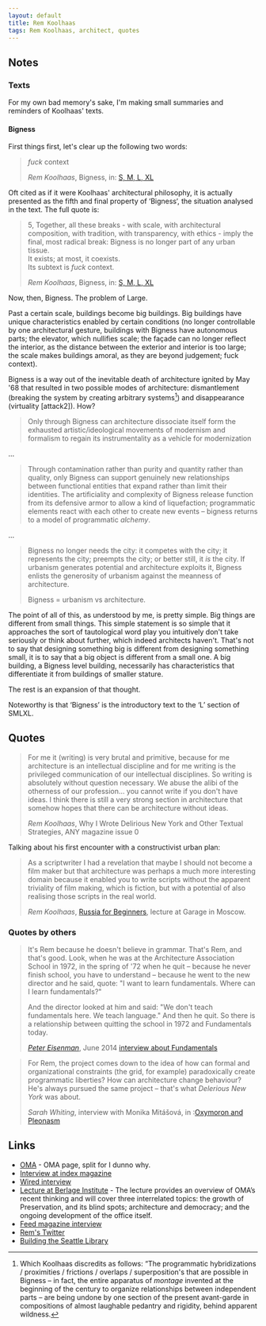 ```yaml
---
layout: default
title: Rem Koolhaas
tags: Rem Koolhaas, architect, quotes
---
```


## Notes


### Texts

For my own bad memory's sake, I'm making small summaries and reminders of
Koolhaas' texts.


#### Bigness

First things first, let's clear up the following two words:

> _fuck_ context
>
> <cite>Rem Koolhaas</cite>, Bigness, in: [S, M, L, XL](http://www.amazon.co.uk/gp/product/1885254865/ref=as_li_tl?ie=UTF8&camp=1634&creative=19450&creativeASIN=1885254865&linkCode=as2&tag=zmlka-21&linkId=OJRQYJHV2U3T3EGY) 

Oft cited as if it were Koolhaas' architectural philosophy, it is actually
presented as the fifth and final property of ‘Bigness‘, the situation analysed
in the text. The full quote is:

> 5, Together, all these breaks - with scale, with architectural composition,
> with tradition, with transparency, with ethics - imply the final, most
> radical break: Bigness is no longer part of any urban tissue.  
> It exists; at most, it coexists.  
> Its subtext is _fuck_ context.
>
> <cite>Rem Koolhaas</cite>, Bigness, in: [S, M, L, XL](http://www.amazon.co.uk/gp/product/1885254865/ref=as_li_tl?ie=UTF8&camp=1634&creative=19450&creativeASIN=1885254865&linkCode=as2&tag=zmlka-21&linkId=OJRQYJHV2U3T3EGY) 

Now, then, Bigness. The problem of Large.

Past a certain scale, buildings become big buildings. Big buildings have unique
characteristics enabled by certain conditions (no longer controllable by one
architectural gesture, buildings with Bigness have autonomous parts; the
elevator, which nullifies scale; the façade can no longer reflect the interior,
as the distance between the exterior and interior is too large; the scale makes
buildings amoral, as they are beyond judgement; fuck context).

Bigness is a way out of the inevitable death of architecture ignited by May
'68 that resulted in two possible modes of architecture: dismantlement
(breaking the system by creating arbitrary systems[^attack1]) and disappearance
(virtuality [attack2]). How?

> Only through Bigness can architecture dissociate itself form the exhausted
> artistic/ideological movements of modernism and formalism to regain its
> instrumentality as a vehicle for modernization

…

> Through contamination rather than purity and quantity rather than quality,
> only Bigness can support genuinely new relationships between functional
> entities that expand rather than limit their identities. The artificiality
> and complexity of Bigness release function from its defensive armor to allow
> a kind of liquefaction; programmatic elements react with each other to create
> new events – bigness returns to a model of programmatic _alchemy_.

…

> Bigness no longer needs the city: it competes with the city; it represents
> the city; preempts the city; or better still, it _is_ the city. If urbanism
> generates potential and architecture exploits it, Bigness enlists the
> generosity of urbanism against the meanness of architecture.
>
> Bigness = urbanism vs  architecture.

The point of all of this, as understood by me, is pretty simple. Big things are
different from small things. This simple statement is so simple that it
approaches the sort of tautological word play you intuitively don't take
seriously or think about further, which indeed architects haven't. That's not
to say that designing something big is different from designing something
small, it is to say that a big object is different from a small one. A big
building, a Bigness level building, necessarily has characteristics that
differentiate it from buildings of smaller stature.

The rest is an expansion of that thought.

Noteworthy is that ‘Bigness’ is the introductory text to the ‘L’ section of
SMLXL.

## Quotes


> For me it (writing) is very brutal and primitive, because for me architecture
> is an intellectual discipline and for me writing is the privileged
> communication of our intellectual disciplines. So writing is absolutely
> without question necessary. We abuse the alibi of the otherness of our
> profession… you cannot write if you don't have ideas. I think there is still
> a very strong section in architecture that somehow hopes that there can be
> architecture without ideas.
>
> <cite>Rem Koolhaas</cite>, Why I Wrote Delirious New York and Other Textual
> Strategies, ANY magazine issue 0

Talking about his first encounter with a constructivist urban plan:

> As a scriptwriter I had a revelation that maybe I should not become a
> film maker but that architecture was perhaps a much more interesting domain
> because it enabled you to write scripts without the apparent triviality of
> film making, which is fiction, but with a potential of also realising those
> scripts in the real world.
>
> <cite>Rem Koolhaas</cite>, [Russia for Beginners](https://youtu.be/6oelsf4pdZg), lecture at Garage in
> Moscow.

### Quotes by others

> It's Rem because he doesn't believe in grammar. That's Rem, and that's good.
> Look, when he was at the Architecture Association School in 1972, in the
> spring of '72 when he quit – because he never finish school, you have to
> understand – because he went to the new director and he said, quote: "I want
> to learn fundamentals. Where can I learn fundamentals?"
>
> And the director looked at him and said: "We don't teach fundamentals here.
> We teach language." And then he quit. So there is a relationship between
> quitting the school in 1972 and Fundamentals today.
>
> <cite>[Peter Eisenman](peter_eisenman)</cite>, June 2014 [interview about
> Fundamentals](http://www.dezeen.com/2014/06/09/rem-koolhaas-at-the-end-of-career-says-peter-eisenman)

> For Rem, the project comes down to the idea of how can formal and
> organizational constraints (the grid, for example) paradoxically create
> programmatic liberties? How can architecture change behaviour? He's always
> pursued the same project – that's what _Delerious New York_ was about.
>
> <cite>Sarah Whiting</cite>, interview with Monika Mitášová, in :[Oxymoron and
> Pleonasm](http://www.amazon.co.uk/gp/product/1940291410/ref=as_li_tl?ie=UTF8&camp=1634&creative=19450&creativeASIN=1940291410&linkCode=as2&tag=zmlka-21&linkId=BX24NNXQQ2N2FN5F)

## Links

* [OMA](oma) - OMA page, split for I dunno why.
* [Interview at index magazine](http://www.indexmagazine.com/interviews/rem_koolhaas.shtml)
* [Wired interview](http://www.wired.com/wired/archive/4.07/koolhaas.html?pg#2&topic#)
* [Lecture at Berlage Institute](http://vimeo.com/25071414) - The lecture
  provides an overview of OMA’s recent thinking and will cover three
  interrelated topics: the growth of Preservation, and its blind spots;
  architecture and democracy; and the ongoing development of the office itself.
* [Feed magazine interview](http://www.feedmag.com/re/re114.2.html)
* [Rem's Twitter](http://www.twitter.com/remkoolhaas)
* [Building the Seattle Library](http://www.youtube.com/watch?v=1x0PA0Rnjho)


[^attack1]: Which Koolhaas discredits as follows: “The programmatic hybridizations / proximities / frictions / overlaps / superposition's that are possible in Bigness  – in fact, the entire apparatus of _montage_ invented at the beginning of the century to organize relationships between independent parts – are being undone by one section of the present avant-garde in compositions of almost laughable pedantry and rigidity, behind apparent wildness.

[^attack2]: Which Koolhaas discredits as follows: “Pre-empting architecture's actual disappearance, _this_ avant-garde is experimenting with real or simulated virtuality, reclaiming, in the name of modesty, its former omnipotence in the world of virtual realit (where fascism may be pursued with impunity?)”
